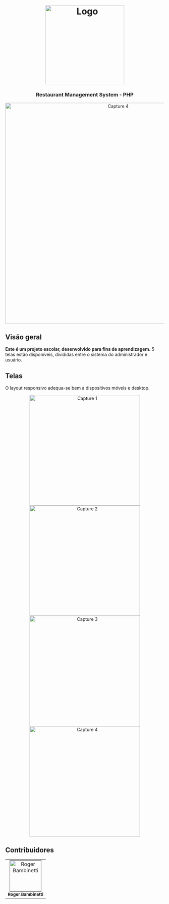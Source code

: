 <h1 align="center">
<img
		width="250"
		alt="Logo"
		src="https://github.com/RogerBambinetti/restaurant-management-system-php/blob/master/assets/logo1.png">
</h1>
<h3 align="center">
	Restaurant Management System - PHP
</h3>

<p align="center">
<img
		width="700"
		alt="Capture 4"
		src="https://github.com/RogerBambinetti/restaurant-management-system-php/blob/master/preview/Screenshot0.png">
</p>


## Visão geral

**Este é um projeto escolar, desenvolvido para fins de aprendizagem.** 5 telas estão disponíveis, divididas entre o sistema do administrador e usuário.


## Telas

O layout responsivo adequa-se bem a dispositivos móveis e desktop.

<p align="center">
<img
		width="350"
		alt="Capture 1"
		src="https://github.com/RogerBambinetti/restaurant-management-system-php/blob/master/preview/Screenshot1.png">
<img
		width="350"
		alt="Capture 2"
		src="https://github.com/RogerBambinetti/restaurant-management-system-php/blob/master/preview/Screenshot2.png">
<img
		width="350"
		alt="Capture 3"
		src="https://github.com/RogerBambinetti/restaurant-management-system-php/blob/master/preview/Screenshot3.png">
<img
		width="350"
		alt="Capture 4"
		src="https://github.com/RogerBambinetti/restaurant-management-system-php/blob/master/preview/Screenshot4.png">
   
</p>


## Contribuidores

<table>
  <tr>
<td align="center"><a href=""><img src="https://avatars0.githubusercontent.com/u/50684839?s=460&v=4" width="100px;" alt="Roger Bambinetti"/><br /><sub><b>Roger Bambinetti</b></sub></a></td>
  </tr>
</table>
